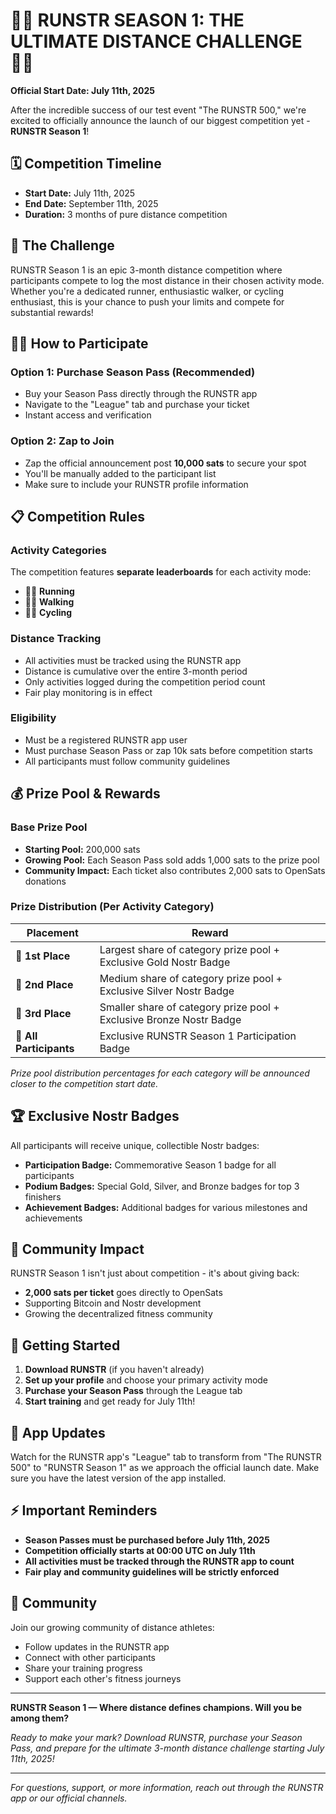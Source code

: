 # 🏃‍♂️ RUNSTR SEASON 1: THE ULTIMATE DISTANCE CHALLENGE 🏃‍♀️

**Official Start Date: July 11th, 2025**

After the incredible success of our test event "The RUNSTR 500," we're excited to officially announce the launch of our biggest competition yet - **RUNSTR Season 1**!

## 🗓️ Competition Timeline

- **Start Date:** July 11th, 2025
- **End Date:** September 11th, 2025
- **Duration:** 3 months of pure distance competition

## 🎯 The Challenge

RUNSTR Season 1 is an epic 3-month distance competition where participants compete to log the most distance in their chosen activity mode. Whether you're a dedicated runner, enthusiastic walker, or cycling enthusiast, this is your chance to push your limits and compete for substantial rewards!

## 🏃‍♀️ How to Participate

### Option 1: Purchase Season Pass (Recommended)
- Buy your Season Pass directly through the RUNSTR app
- Navigate to the "League" tab and purchase your ticket
- Instant access and verification

### Option 2: Zap to Join
- Zap the official announcement post **10,000 sats** to secure your spot
- You'll be manually added to the participant list
- Make sure to include your RUNSTR profile information

## 📋 Competition Rules

### Activity Categories
The competition features **separate leaderboards** for each activity mode:
- 🏃‍♂️ **Running**
- 🚶‍♀️ **Walking** 
- 🚴‍♂️ **Cycling**

### Distance Tracking
- All activities must be tracked using the RUNSTR app
- Distance is cumulative over the entire 3-month period
- Only activities logged during the competition period count
- Fair play monitoring is in effect

### Eligibility
- Must be a registered RUNSTR app user
- Must purchase Season Pass or zap 10k sats before competition starts
- All participants must follow community guidelines

## 💰 Prize Pool & Rewards

### Base Prize Pool
- **Starting Pool:** 200,000 sats
- **Growing Pool:** Each Season Pass sold adds 1,000 sats to the prize pool
- **Community Impact:** Each ticket also contributes 2,000 sats to OpenSats donations

### Prize Distribution (Per Activity Category)

| Placement | Reward |
|-----------|---------|
| 🥇 **1st Place** | Largest share of category prize pool + Exclusive Gold Nostr Badge |
| 🥈 **2nd Place** | Medium share of category prize pool + Exclusive Silver Nostr Badge |
| 🥉 **3rd Place** | Smaller share of category prize pool + Exclusive Bronze Nostr Badge |
| 🏅 **All Participants** | Exclusive RUNSTR Season 1 Participation Badge |

*Prize pool distribution percentages for each category will be announced closer to the competition start date.*

## 🏆 Exclusive Nostr Badges

All participants will receive unique, collectible Nostr badges:
- **Participation Badge:** Commemorative Season 1 badge for all participants
- **Podium Badges:** Special Gold, Silver, and Bronze badges for top 3 finishers
- **Achievement Badges:** Additional badges for various milestones and achievements

## 🌟 Community Impact

RUNSTR Season 1 isn't just about competition - it's about giving back:
- **2,000 sats per ticket** goes directly to OpenSats
- Supporting Bitcoin and Nostr development
- Growing the decentralized fitness community

## 📱 Getting Started

1. **Download RUNSTR** (if you haven't already)
2. **Set up your profile** and choose your primary activity mode
3. **Purchase your Season Pass** through the League tab
4. **Start training** and get ready for July 11th!

## 🔄 App Updates

Watch for the RUNSTR app's "League" tab to transform from "The RUNSTR 500" to "RUNSTR Season 1" as we approach the official launch date. Make sure you have the latest version of the app installed.

## ⚡ Important Reminders

- **Season Passes must be purchased before July 11th, 2025**
- **Competition officially starts at 00:00 UTC on July 11th**
- **All activities must be tracked through the RUNSTR app to count**
- **Fair play and community guidelines will be strictly enforced**

## 🤝 Community

Join our growing community of distance athletes:
- Follow updates in the RUNSTR app
- Connect with other participants
- Share your training progress
- Support each other's fitness journeys

---

**RUNSTR Season 1 — Where distance defines champions. Will you be among them?**

*Ready to make your mark? Download RUNSTR, purchase your Season Pass, and prepare for the ultimate 3-month distance challenge starting July 11th, 2025!*

---

*For questions, support, or more information, reach out through the RUNSTR app or our official channels.* 